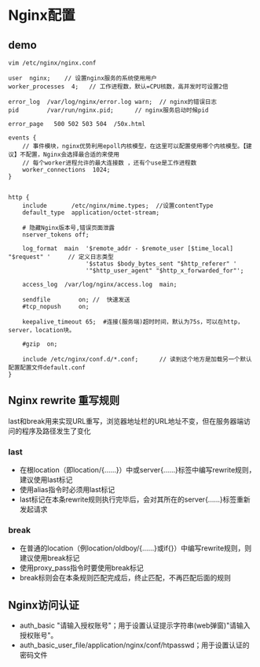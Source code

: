 # Nginx配置

## demo

```
vim /etc/nginx/nginx.conf

user  nginx;    // 设置nginx服务的系统使用用户
worker_processes  4;   // 工作进程数，默认=CPU核数，高并发时可设置2倍

error_log  /var/log/nginx/error.log warn;  // nginx的错误日志
pid        /var/run/nginx.pid;      // nginx服务启动时候pid

error_page   500 502 503 504  /50x.html

events {                                                      
    // 事件模块，nginx优势利用epoll内核模型，在这里可以配置使用哪个内核模型。【建议】不配置，Nginx会选择最合适的来使用
    // 每个worker进程允许的最大连接数 ，还有个use是工作进程数
    worker_connections  1024;    
}


http {                                                  
    include       /etc/nginx/mime.types;  //设置contentType
    default_type  application/octet-stream;

    # 隐藏Nginx版本号,错误页面泄露
    nserver_tokens off;

    log_format  main  '$remote_addr - $remote_user [$time_local] "$request" '     // 定义日志类型
                      '$status $body_bytes_sent "$http_referer" '
                      '"$http_user_agent" "$http_x_forwarded_for"';

    access_log  /var/log/nginx/access.log  main;

    sendfile        on; //  快速发送
    #tcp_nopush     on;

    keepalive_timeout 65;  #连接(服务端)超时时间，默认为75s，可以在http，server，location块。

    #gzip  on;

    include /etc/nginx/conf.d/*.conf;      // 读到这个地方是加载另一个默认配置配置文件default.conf
}
```

##  Nginx rewrite 重写规则
last和break用来实现URL重写，浏览器地址栏的URL地址不变，但在服务器端访问的程序及路径发生了变化
### last
* 在根location（即location/{……}）中或server{……}标签中编写rewrite规则，建议使用last标记
* 使用alias指令时必须用last标记
* last标记在本条rewrite规则执行完毕后，会对其所在的server{......}标签重新发起请求

### break
* 在普通的location（例location/oldboy/{……}或if{}）中编写rewrite规则，则建议使用break标记
* 使用proxy_pass指令时要使用break标记
* break标则会在本条规则匹配完成后，终止匹配，不再匹配后面的规则

## Nginx访问认证
* auth_basic "请输入授权账号"；用于设置认证提示字符串(web弹窗)"请输入授权账号"。 
* auth_basic_user_file/application/nginx/conf/htpasswd；用于设置认证的密码文件